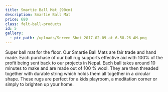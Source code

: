 ```yaml
---
title: Smartie Ball Mat (90cm)
description: Smartie Ball Mat
price: 680
class: felt-ball-products
id: 5
gallery:
  - pic_path: /uploads/Screen Shot 2017-02-09 at 6.58.26 AM.png
---
```



Super ball mat for the floor. Our Smartie Ball Mats are fair trade and hand made. Each purchase of our ball rug supports effective aid with 100% of the profit being sent back to our projects in Nepal. Each ball takes around 10 minutes to make and are made out of 100 % wool. They are then threaded together with durable string which holds them all together in a circular shape. These rugs are perfect for a kids playroom, a meditation corner or simply to brighten up your home.
